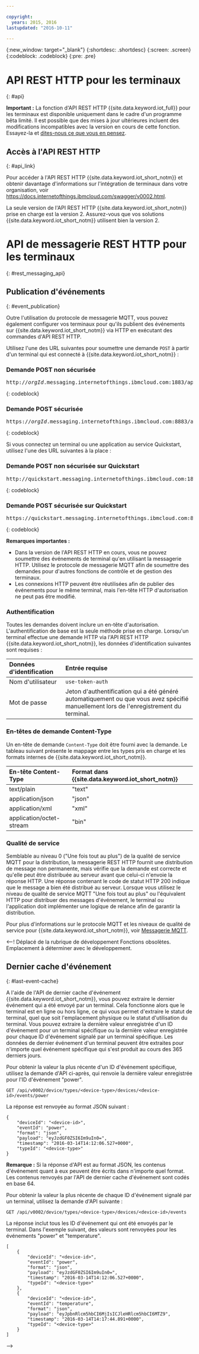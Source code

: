 ```yaml
---

copyright:
  years: 2015, 2016
lastupdated: "2016-10-11"

---
```


{:new_window: target="_blank"}
{:shortdesc: .shortdesc}
{:screen: .screen}
{:codeblock: .codeblock}
{:pre: .pre}

# API REST HTTP pour les terminaux
{: #api}

**Important :** La fonction d'API REST HTTP {{site.data.keyword.iot_full}} pour les terminaux est disponible uniquement dans le cadre d'un programme bêta limité. Il est possible que des mises à jour ultérieures incluent des modifications incompatibles avec la version en cours de cette fonction. Essayez-la et [dites-nous ce que vous en pensez](https://developer.ibm.com/answers/smart-spaces/17/internet-of-things.html).

## Accès à l'API REST HTTP
{: #api_link}

Pour accéder à l'API REST HTTP {{site.data.keyword.iot_short_notm}} et obtenir davantage d'informations sur l'intégration de terminaux dans votre organisation, voir https://docs.internetofthings.ibmcloud.com/swagger/v0002.html.

La seule version de l'API REST HTTP {{site.data.keyword.iot_short_notm}} prise en charge est la version 2. Assurez-vous que vos solutions {{site.data.keyword.iot_short_notm}} utilisent bien la version 2.

# API de messagerie REST HTTP pour les terminaux
{: #rest_messaging_api}

## Publication d'événements
{: #event_publication}

Outre l'utilisation du protocole de messagerie MQTT, vous pouvez également configurer vos terminaux pour qu'ils publient des événements sur {{site.data.keyword.iot_short_notm}} via HTTP en exécutant des commandes d'API REST HTTP.

Utilisez l'une des URL suivantes pour soumettre une demande `POST` à partir d'un terminal qui est connecté à {{site.data.keyword.iot_short_notm}} :

### Demande POST non sécurisée
<pre class="pre">http://<var class="keyword varname">orgId</var>.messaging.internetofthings.ibmcloud.com:1883/api/v0002/device/types/<var class="keyword varname">typeId</var>/devices/<var class="keyword varname">deviceId</var>/events/<var class="keyword varname">eventId</var></pre>
{: codeblock}

### Demande POST sécurisée
<pre class="pre">https://<var class="keyword varname">orgId</var>.messaging.internetofthings.ibmcloud.com:8883/api/v0002/device/types/<var class="keyword varname">typeId</var>/devices/<var class="keyword varname">deviceId</var>/events/<var class="keyword varname">eventId</var></pre>
{: codeblock}

Si vous connectez un terminal ou une application au service Quickstart, utilisez l'une des URL suivantes à la place :

### Demande POST non sécurisée sur Quickstart
<pre class="pre">http://quickstart.messaging.internetofthings.ibmcloud.com:1883/api/v0002/device/types/<var class="keyword varname">typeId</var>/devices/<var class="keyword varname">deviceId</var>/events/<var class="keyword varname">eventId</var></pre>
{: codeblock}

### Demande POST sécurisée sur Quickstart
<pre class="pre">https://quickstart.messaging.internetofthings.ibmcloud.com:8883/api/v0002/device/types/<var class="keyword varname">typeId</var>/devices/<var class="keyword varname">deviceId</var>/events/<var class="keyword varname">eventId</var></pre>
{: codeblock}

**Remarques importantes :**
- Dans la version de l'API REST HTTP en cours, vous ne pouvez soumettre des événements de terminal qu'en utilisant la messagerie HTTP. Utilisez le protocole de messagerie MQTT afin de soumettre des demandes pour d'autres fonctions de contrôle et de gestion des terminaux.
- Les connexions HTTP peuvent être réutilisées afin de publier des événements pour le même terminal, mais l'en-tête HTTP d'autorisation ne peut pas être modifié.

### Authentification

Toutes les demandes doivent inclure un en-tête d'autorisation. L'authentification de base est la seule méthode prise en charge. Lorsqu'un terminal effectue une demande HTTP via l'API REST HTTP {{site.data.keyword.iot_short_notm}}, les données d'identification suivantes sont requises :

|Données d'identification|Entrée requise|
|:---|:---|
|Nom d'utilisateur|`use-token-auth`
|Mot de passe| Jeton d'authentification qui a été généré automatiquement ou que vous avez spécifié manuellement lors de l'enregistrement du terminal.


### En-têtes de demande Content-Type

Un en-tête de demande `Content-Type` doit être fourni avec la demande. Le tableau suivant présente le mappage entre les types pris en charge et les formats internes de {{site.data.keyword.iot_short_notm}}.

|En-tête Content-Type|Format dans {{site.data.keyword.iot_short_notm}}|
|:---|:---|
|text/plain|"text"
|application/json| "json"
|application/xml | "xml"
|application/octet-stream|"bin"

### Qualité de service

Semblable au niveau 0 ("Une fois tout au plus") de la qualité de service MQTT pour la distribution, la messagerie REST HTTP fournit une distribution de message non permanente, mais vérifie que la demande est correcte et qu'elle peut être distribuée au serveur avant que celui-ci n'envoie la réponse HTTP. Une réponse contenant le code de statut HTTP 200 indique que le message a bien été distribué au serveur. Lorsque vous utilisez le niveau de qualité de service MQTT "Une fois tout au plus" ou l'équivalent HTTP pour distribuer des messages d'événement, le terminal ou l'application doit implémenter une logique de relance afin de garantir la distribution.

Pour plus d'informations sur le protocole MQTT et les niveaux de qualité de service pour {{site.data.keyword.iot_short_notm}}, voir [Messagerie MQTT](../reference/mqtt/index.html).


<--!
Déplacé de la rubrique de développement Fonctions obsolètes. Emplacement à déterminer avec le développement.
## Dernier cache d'événement
{: #last-event-cache}

A l'aide de l'API de dernier cache d'événement {{site.data.keyword.iot_short_notm}}, vous pouvez extraire le dernier événement qui a été envoyé par un terminal. Cela fonctionne alors que le terminal est en ligne ou hors ligne, ce qui vous permet d'extraire le statut de terminal, quel que soit l'emplacement physique ou le statut d'utilisation du terminal. Vous pouvez extraire la dernière valeur enregistrée d'un ID d'événement pour un terminal spécifique ou la dernière valeur enregistrée pour chaque ID d'événement signalé par un terminal spécifique. Les données de dernier événement d'un terminal peuvent être extraites pour n'importe quel événement spécifique qui s'est produit au cours des 365 derniers jours.

Pour obtenir la valeur la plus récente d'un ID d'événement spécifique, utilisez la demande d'API ci-après, qui renvoie la dernière valeur enregistrée pour l'ID d'événement "power".

```
GET /api/v0002/device/types/<device-type>/devices/<device-id>/events/power
```

La réponse est renvoyée au format JSON suivant :

```
{
    "deviceId": "<device-id>",
    "eventId": "power",
    "format": "json",
    "payload": "eyJzdGF0ZSI6Im9uIn0=",
    "timestamp": "2016-03-14T14:12:06.527+0000",
    "typeId": "<device-type>"
}
```

**Remarque :** Si la réponse d'API est au format JSON, les contenus d'événement quant à eux peuvent être écrits dans n'importe quel format. Les contenus renvoyés par l'API de dernier cache d'événement sont codés en base 64.

Pour obtenir la valeur la plus récente de chaque ID d'événement signalé par un terminal, utilisez la demande d'API suivante :

```
GET /api/v0002/device/types/<device-type>/devices/<device-id>/events
```

La réponse inclut tous les ID d'événement qui ont été envoyés par le terminal. Dans l'exemple suivant, des valeurs sont renvoyées pour les événements "power" et "temperature".

```
[
    {
        "deviceId": "<device-id>",
        "eventId": "power",
        "format": "json",
        "payload": "eyJzdGF0ZSI6Im9uIn0=",
        "timestamp": "2016-03-14T14:12:06.527+0000",
        "typeId": "<device-type>"
    },
    {
        "deviceId": "<device-id>",
        "eventId": "temperature",
        "format": "json",
        "payload": "eyJpbnRlcm5hbCI6MjIsICJleHRlcm5hbCI6MTZ9",
        "timestamp": "2016-03-14T14:17:44.891+0000",
        "typeId": "<device-type>"
    }
]
```
-->
